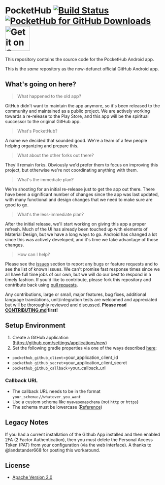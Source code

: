 # PocketHub [![Build Status](https://travis-ci.org/pockethub/PocketHub.svg?branch=master)](https://travis-ci.org/pockethub/PocketHub) [![PocketHub for GitHub Downloads](https://www.appbrain.com/shield/com.github.pockethub.android.svg)](https://www.appbrain.com/app/pockethub-for-github/com.github.pockethub.android) <a style="margin-bottom: 0;" href='https://play.google.com/store/apps/details?id=com.github.pockethub.android&utm_source=global_co&utm_medium=prtnr&utm_content=Mar2515&utm_campaign=PartBadge&pcampaignid=MKT-Other-global-all-co-prtnr-py-PartBadge-Mar2515-1'><img alt='Get it on Google Play' src='https://play.google.com/intl/en_us/badges/images/generic/en_badge_web_generic.png' height="80px"/></a>

This repository contains the source code for the PocketHub Android app.

This is the *same* repository as the now-defunct official GitHub Android app.

## What's going on here?

> What happened to the old app?

GitHub didn't want to maintain the app anymore, so it's been released to the community and maintained as a public project.
We are actively working towards a re-release to the Play Store, and this app will be the spiritual successor to the original GitHub app.

> What's PocketHub?

A name we decided that sounded good. We're a team of a few people helping organizing and prepare this. 

> What about the other forks out there?

They'll remain forks. Obviously we'd prefer them to focus on improving this project, but otherwise we're not coordinating anything with them.

> What's the immediate plan?

We're shooting for an initial re-release just to get the app out there. There have been a significant number of changes since the app was last updated, with many functional and design changes that we need to make sure are good to go.

> What's the less-immediate plan?

After the initial release, we'll start working on giving this app a proper refresh. Much of the UI has already been touched up with elements of Material Design, but we have a long ways to go. Android has changed a lot since this was actively developed, and it's time we take advantage of those changes.

> How can I help?

Please see the [issues](https://github.com/pockethub/PocketHub/issues) section to report any bugs or feature requests and to see the list of known issues. We can't promise fast response times since we all have full time jobs of our own, but we will do our best to respond in a timely fashion.  If you'd like to contribute, please fork this repository and contribute back using [pull requests](https://github.com/pockethub/PocketHub/pulls).

Any contributions, large or small, major features, bug fixes, additional language translations, unit/integration tests are welcomed and appreciated but will be thoroughly reviewed and discussed. **Please read [CONTRIBUTING.md](https://github.com/pockethub/PocketHub/blob/master/CONTRIBUTING.md) first!**

## Setup Environment

1. Create a GitHub application (https://github.com/settings/applications/new)
2. Set the following gradle properties via one of the ways described [here](https://docs.gradle.org/current/userguide/build_environment.html#sec:gradle_properties_and_system_properties):
  - `pockethub_github_client`=your_application_client_id
  - `pockethub_github_secret`=your_application_client_secret
  - `pockethub_github_callback`=your_callback_url

### Callback URL
- The callback URL needs to be in the format `your_schema://whatever_you_want`
- Use a custom schema like `myawesomeschema` (not `http` or `https`)
- The schema must be lowercase ([Reference](https://developer.android.com/guide/topics/manifest/data-element.html))

## Legacy Notes

If you had a current installation of the Github App installed and then enabled 2FA (2 Factor Authentication), then you must delete the Personal Access Token (PAT) from your configuration (via the web interface). A thanks to @landstander668 for posting this workaround.

## License

* [Apache Version 2.0](http://www.apache.org/licenses/LICENSE-2.0.html)
